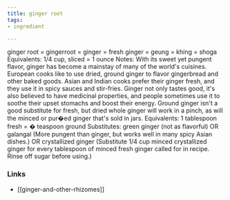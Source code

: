 ```yaml
---
title: ginger root
tags:
- ingredient

---
```

ginger root = gingerroot = ginger = fresh ginger = geung = khing = shoga Equivalents: 1/4 cup, sliced = 1 ounce Notes: With its sweet yet pungent flavor, ginger has become a mainstay of many of the world's cuisines. European cooks like to use dried, ground ginger to flavor gingerbread and other baked goods. Asian and Indian cooks prefer their ginger fresh, and they use it in spicy sauces and stir-fries. Ginger not only tastes good, it's also believed to have medicinal properties, and people sometimes use it to soothe their upset stomachs and boost their energy. Ground ginger isn't a good substitute for fresh, but dried whole ginger will work in a pinch, as will the minced or pur�ed ginger that's sold in jars. Equivalents: 1 tablespoon fresh = � teaspoon ground Substitutes: green ginger (not as flavorful) OR galangal (More pungent than ginger, but works well in many spicy Asian dishes.) OR crystallized ginger (Substitute 1/4 cup minced crystallized ginger for every tablespoon of minced fresh ginger called for in recipe. Rinse off sugar before using.)

### Links

* [[ginger-and-other-rhizomes]]
